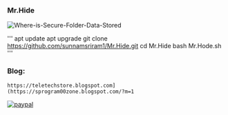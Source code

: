 ### Mr.Hide

![Where-is-Secure-Folder-Data-Stored](https://github.com/sunnamsriram1/Mr.Hide/assets/59051820/f7e878ad-cca4-4590-9f1a-4456f51856de)

'''
apt update
apt upgrade
git clone https://github.com/sunnamsriram1/Mr.Hide.git
cd Mr.Hide
bash Mr.Hode.sh
'''

### Blog: 
``` https://teletechstore.blogspot.com](https://sprogram00zone.blogspot.com/?m=1 ``` 

[![paypal](https://www.paypalobjects.com/en_US/i/btn/btn_donateCC_LG.gif)](https://paypal.me/Sunnam01ram)




